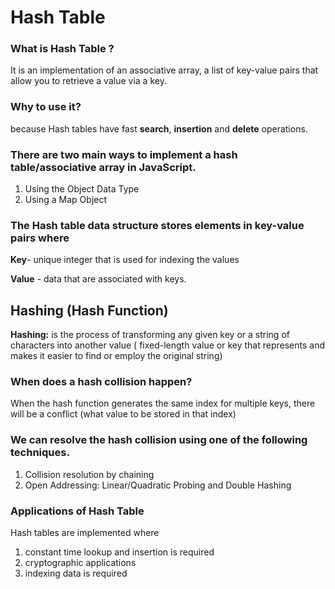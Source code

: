 # Hash Table

### What is Hash Table ?

It is an implementation of an associative array, a list of key-value pairs that allow you to retrieve a value via a key. 

### Why to use it?
because Hash tables have fast **search**, **insertion** and **delete** operations.

### There are two main ways to implement a hash table/associative array in JavaScript.
1. Using the Object Data Type
2. Using a Map Object

### The Hash table data structure stores elements in key-value pairs where

**Key**- unique integer that is used for indexing the values

**Value** - data that are associated with keys.

## Hashing (Hash Function)
**Hashing:** is the process of transforming any given key or a string of characters into another value ( fixed-length value or key that represents and makes it easier to find or employ the original string)

### When does a hash collision happen?
When the hash function generates the same index for multiple keys, there will be a conflict (what value to be stored in that index)

### We can resolve the hash collision using one of the following techniques.
1. Collision resolution by chaining
2. Open Addressing: Linear/Quadratic Probing and Double Hashing

### Applications of Hash Table
Hash tables are implemented where

1. constant time lookup and insertion is required
2. cryptographic applications
3. indexing data is required
